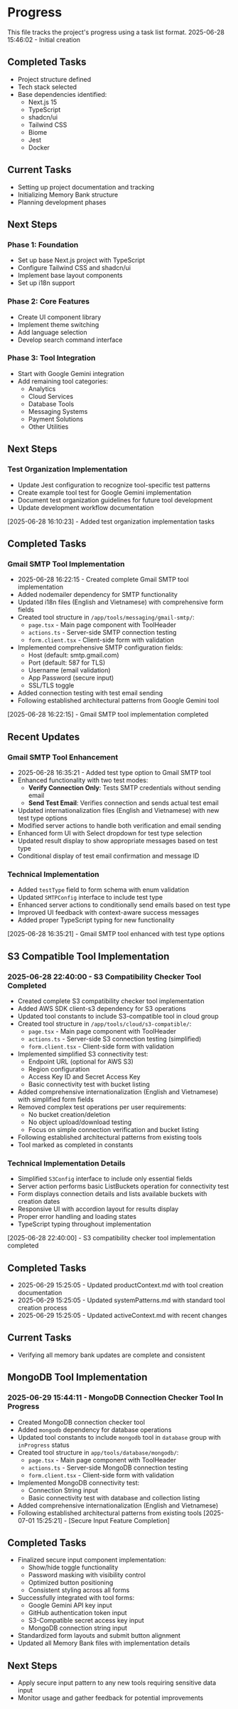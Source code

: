 # Progress

This file tracks the project's progress using a task list format.
2025-06-28 15:46:02 - Initial creation

## Completed Tasks

* Project structure defined
* Tech stack selected
* Base dependencies identified:
  - Next.js 15
  - TypeScript
  - shadcn/ui
  - Tailwind CSS
  - Biome
  - Jest
  - Docker

## Current Tasks

* Setting up project documentation and tracking
* Initializing Memory Bank structure
* Planning development phases

## Next Steps

### Phase 1: Foundation
* Set up base Next.js project with TypeScript
* Configure Tailwind CSS and shadcn/ui
* Implement base layout components
* Set up i18n support

### Phase 2: Core Features
* Create UI component library
* Implement theme switching
* Add language selection
* Develop search command interface

### Phase 3: Tool Integration
* Start with Google Gemini integration
* Add remaining tool categories:
  - Analytics
  - Cloud Services
  - Database Tools
  - Messaging Systems
  - Payment Solutions
  - Other Utilities

## Next Steps

### Test Organization Implementation
* Update Jest configuration to recognize tool-specific test patterns
* Create example tool test for Google Gemini implementation
* Document test organization guidelines for future tool development
* Update development workflow documentation

[2025-06-28 16:10:23] - Added test organization implementation tasks

## Completed Tasks

### Gmail SMTP Tool Implementation
* 2025-06-28 16:22:15 - Created complete Gmail SMTP tool implementation
* Added nodemailer dependency for SMTP functionality
* Updated i18n files (English and Vietnamese) with comprehensive form fields
* Created tool structure in `/app/tools/messaging/gmail-smtp/`:
  - `page.tsx` - Main page component with ToolHeader
  - `actions.ts` - Server-side SMTP connection testing
  - `form.client.tsx` - Client-side form with validation
* Implemented comprehensive SMTP configuration fields:
  - Host (default: smtp.gmail.com)
  - Port (default: 587 for TLS)
  - Username (email validation)
  - App Password (secure input)
  - SSL/TLS toggle
* Added connection testing with test email sending
* Following established architectural patterns from Google Gemini tool

[2025-06-28 16:22:15] - Gmail SMTP tool implementation completed

## Recent Updates

### Gmail SMTP Tool Enhancement
* 2025-06-28 16:35:21 - Added test type option to Gmail SMTP tool
* Enhanced functionality with two test modes:
  - **Verify Connection Only**: Tests SMTP credentials without sending email
  - **Send Test Email**: Verifies connection and sends actual test email
* Updated internationalization files (English and Vietnamese) with new test type options
* Modified server actions to handle both verification and email sending
* Enhanced form UI with Select dropdown for test type selection
* Updated result display to show appropriate messages based on test type
* Conditional display of test email confirmation and message ID

### Technical Implementation
* Added `testType` field to form schema with enum validation
* Updated `SMTPConfig` interface to include test type
* Enhanced server actions to conditionally send emails based on test type
* Improved UI feedback with context-aware success messages
* Added proper TypeScript typing for new functionality

[2025-06-28 16:35:21] - Gmail SMTP tool enhanced with test type options

## S3 Compatible Tool Implementation

### 2025-06-28 22:40:00 - S3 Compatibility Checker Tool Completed
* Created complete S3 compatibility checker tool implementation
* Added AWS SDK client-s3 dependency for S3 operations
* Updated tool constants to include S3-compatible tool in cloud group
* Created tool structure in `/app/tools/cloud/s3-compatible/`:
  - `page.tsx` - Main page component with ToolHeader
  - `actions.ts` - Server-side S3 connection testing (simplified)
  - `form.client.tsx` - Client-side form with validation
* Implemented simplified S3 connectivity test:
  - Endpoint URL (optional for AWS S3)
  - Region configuration
  - Access Key ID and Secret Access Key
  - Basic connectivity test with bucket listing
* Added comprehensive internationalization (English and Vietnamese) with simplified form fields
* Removed complex test operations per user requirements:
  - No bucket creation/deletion
  - No object upload/download testing
  - Focus on simple connection verification and bucket listing
* Following established architectural patterns from existing tools
* Tool marked as completed in constants

### Technical Implementation Details
* Simplified `S3Config` interface to include only essential fields
* Server action performs basic ListBuckets operation for connectivity test
* Form displays connection details and lists available buckets with creation dates
* Responsive UI with accordion layout for results display
* Proper error handling and loading states
* TypeScript typing throughout implementation

[2025-06-28 22:40:00] - S3 compatibility checker tool implementation completed
## Completed Tasks
* 2025-06-29 15:25:05 - Updated productContext.md with tool creation documentation
* 2025-06-29 15:25:05 - Updated systemPatterns.md with standard tool creation process
* 2025-06-29 15:25:05 - Updated activeContext.md with recent changes

## Current Tasks
* Verifying all memory bank updates are complete and consistent

## MongoDB Tool Implementation

### 2025-06-29 15:44:11 - MongoDB Connection Checker Tool In Progress
* Created MongoDB connection checker tool
* Added `mongodb` dependency for database operations
* Updated tool constants to include `mongodb` tool in `database` group with `inProgress` status
* Created tool structure in `app/tools/database/mongodb/`:
  - `page.tsx` - Main page component with ToolHeader
  - `actions.ts` - Server-side MongoDB connection testing
  - `form.client.tsx` - Client-side form with validation
* Implemented MongoDB connectivity test:
  - Connection String input
  - Basic connectivity test with database and collection listing
* Added comprehensive internationalization (English and Vietnamese)
* Following established architectural patterns from existing tools
[2025-07-01 15:25:21] - [Secure Input Feature Completion]
## Completed Tasks
* Finalized secure input component implementation:
  - Show/hide toggle functionality
  - Password masking with visibility control
  - Optimized button positioning
  - Consistent styling across all forms
* Successfully integrated with tool forms:
  - Google Gemini API key input
  - GitHub authentication token input
  - S3-Compatible secret access key input
  - MongoDB connection string input
* Standardized form layouts and submit button alignment
* Updated all Memory Bank files with implementation details

## Next Steps
* Apply secure input pattern to any new tools requiring sensitive data input
* Monitor usage and gather feedback for potential improvements